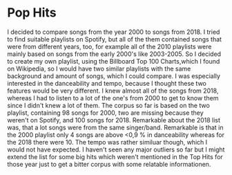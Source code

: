 # Pop Hits 
I decided to compare songs from the year 2000 to songs from 2018. I tried to find suitable playlists on Spotify, but all of the them contained songs that were from different years, too, for example all of the 2010 playlists were mainly based on songs from the early 2000's like 2003-2005. So I decided to create my own playlist, using the Billboard Top 100 Charts,which I found on  Wikipedia, so I would have two similar playlists with the same background and amount of songs, which I could compare. I was especially interested in the danceability and tempo, because I thought these two features would be very different. 
I knew almost all of the songs from 2018, whereas I had to listen to a lot of the one's from 2000 to get to know them since I didn't knew a lot of them. The corpus so far is based on the two playlist, containing 98 songs for 2000, two are missing because they weren't on Spotify, and 100 songs for 2018. Remarkable about the 2018 list was, that a lot songs were from the same singer/band. 
Remarkable is that in the 2000 playlist only 4 songs are above <0,9 % in danceability whereas for the 2018 there were 10. The tempo was rather similuar though, which I would not have expected. I haven't seen any major outliers so far but I might extend the list for some big hits which weren't mentioned in the Top Hits for those year just to get a bitter corpus with some relatable informationen. 
